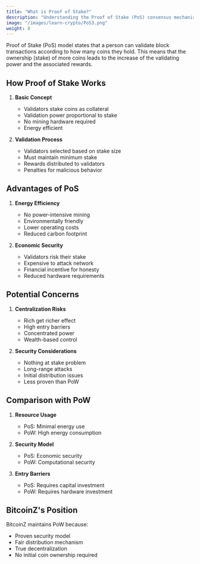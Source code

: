 ```yaml
---
title: "What is Proof of Stake?"
description: "Understanding the Proof of Stake (PoS) consensus mechanism and how it differs from Proof of Work."
image: "/images/learn-crypto/PoS3.png"
weight: 8
---
```


Proof of Stake (PoS) model states that a person can validate block transactions according to how many coins they hold. This means that the ownership (stake) of more coins leads to the increase of the validating power and the associated rewards.

## How Proof of Stake Works

1. **Basic Concept**
   - Validators stake coins as collateral
   - Validation power proportional to stake
   - No mining hardware required
   - Energy efficient

2. **Validation Process**
   - Validators selected based on stake size
   - Must maintain minimum stake
   - Rewards distributed to validators
   - Penalties for malicious behavior

## Advantages of PoS

1. **Energy Efficiency**
   - No power-intensive mining
   - Environmentally friendly
   - Lower operating costs
   - Reduced carbon footprint

2. **Economic Security**
   - Validators risk their stake
   - Expensive to attack network
   - Financial incentive for honesty
   - Reduced hardware requirements

## Potential Concerns

1. **Centralization Risks**
   - Rich get richer effect
   - High entry barriers
   - Concentrated power
   - Wealth-based control

2. **Security Considerations**
   - Nothing at stake problem
   - Long-range attacks
   - Initial distribution issues
   - Less proven than PoW

## Comparison with PoW

1. **Resource Usage**
   - PoS: Minimal energy use
   - PoW: High energy consumption

2. **Security Model**
   - PoS: Economic security
   - PoW: Computational security

3. **Entry Barriers**
   - PoS: Requires capital investment
   - PoW: Requires hardware investment

## BitcoinZ's Position

BitcoinZ maintains PoW because:
- Proven security model
- Fair distribution mechanism
- True decentralization
- No initial coin ownership required